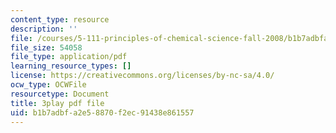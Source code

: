 ```yaml
---
content_type: resource
description: ''
file: /courses/5-111-principles-of-chemical-science-fall-2008/b1b7adbfa2e58870f2ec91438e861557_pkNwvhEm1GQ.pdf
file_size: 54058
file_type: application/pdf
learning_resource_types: []
license: https://creativecommons.org/licenses/by-nc-sa/4.0/
ocw_type: OCWFile
resourcetype: Document
title: 3play pdf file
uid: b1b7adbf-a2e5-8870-f2ec-91438e861557
---
```

